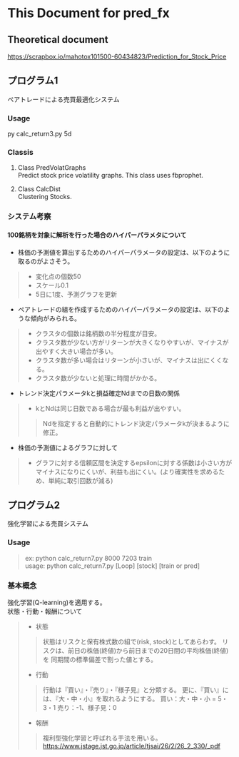 # This Document for pred_fx

## Theoretical document
https://scrapbox.io/mahotox101500-60434823/Prediction_for_Stock_Price

## プログラム1
ペアトレードによる売買最適化システム

### Usage
py calc_return3.py 5d

### Classis

1. Class PredVolatGraphs  
  Predict stock price volatility graphs.
  This class uses fbprophet.

2. Class CalcDist  
  Clustering Stocks.

### システム考察

#### 100銘柄を対象に解析を行った場合のハイパーパラメタについて
- 株価の予測値を算出するためのハイパーパラメータの設定は、以下のように取るのがよさそう。
>- 変化点の個数50  
>- スケール0.1  
>- 5日に1度、予測グラフを更新

- ペアトレードの組を作成するためのハイパーパラメータの設定は、以下のような傾向がみられる。
>- クラスタの個数は銘柄数の半分程度が目安。
>- クラスタ数が少ない方がリターンが大きくなりやすいが、マイナスが出やすく大きい場合が多い。
>- クラスタ数が多い場合はリターンが小さいが、マイナスは出にくくなる。
>- クラスタ数が少ないと処理に時間がかかる。

- トレンド決定パラメータkと損益確定Ndまでの日数の関係
>- kとNdは同じ日数である場合が最も利益が出やすい。
>> Ndを指定すると自動的にトレンド決定パラメータkが決まるように修正。

- 株価の予測値によるグラフに対して
>- グラフに対する信頼区間を決定するepsilonに対する係数は小さい方がマイナスになりにくいが、利益も出にくい。(より確実性を求めるため、単純に取引回数が減る)

## プログラム2
強化学習による売買システム

### Usage
> ex: python calc_return7.py 8000 7203 train  
> usage: python calc_return7.py [Loop] [stock] [train or pred]

### 基本概念
強化学習(Q-learning)を適用する。  
状態・行動・報酬について
> * 状態
>> 状態はリスクと保有株式数の組で(risk, stock)としてあらわす。
>> リスクは、前日の株価(終値)から前日までの20日間の平均株価(終値)を
>> 同期間の標準偏差で割った値とする。
> * 行動
>> 行動は『買い』・『売り』・『様子見』と分類する。
>> 更に、『買い』には、『大・中・小』を取れるようにする。
>> 買い：大・中・小 = 5・3・1
>> 売り：-1、様子見：0
> * 報酬
>> 複利型強化学習と呼ばれる手法を用いる。
>> https://www.jstage.jst.go.jp/article/tjsai/26/2/26_2_330/_pdf
